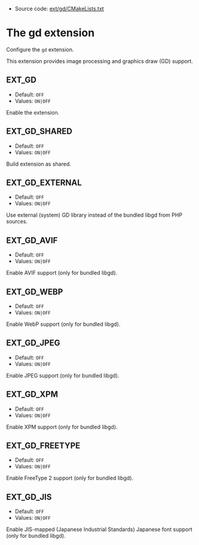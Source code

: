 <!-- This is auto-generated file. -->
* Source code: [ext/gd/CMakeLists.txt](https://github.com/petk/php-build-system/blob/master/cmake/ext/gd/CMakeLists.txt)

# The gd extension

Configure the `gd` extension.

This extension provides image processing and graphics draw (GD) support.

## EXT_GD

* Default: `OFF`
* Values: `ON|OFF`

Enable the extension.

## EXT_GD_SHARED

* Default: `OFF`
* Values: `ON|OFF`

Build extension as shared.

## EXT_GD_EXTERNAL

* Default: `OFF`
* Values: `ON|OFF`

Use external (system) GD library instead of the bundled libgd from PHP sources.

## EXT_GD_AVIF

* Default: `OFF`
* Values: `ON|OFF`

Enable AVIF support (only for bundled libgd).

## EXT_GD_WEBP

* Default: `OFF`
* Values: `ON|OFF`

Enable WebP support (only for bundled libgd).

## EXT_GD_JPEG

* Default: `OFF`
* Values: `ON|OFF`

Enable JPEG support (only for bundled libgd).

## EXT_GD_XPM

* Default: `OFF`
* Values: `ON|OFF`

Enable XPM support (only for bundled libgd).

## EXT_GD_FREETYPE

* Default: `OFF`
* Values: `ON|OFF`

Enable FreeType 2 support (only for bundled libgd).

## EXT_GD_JIS

* Default: `OFF`
* Values: `ON|OFF`

Enable JIS-mapped (Japanese Industrial Standards) Japanese font support (only
for bundled libgd).
